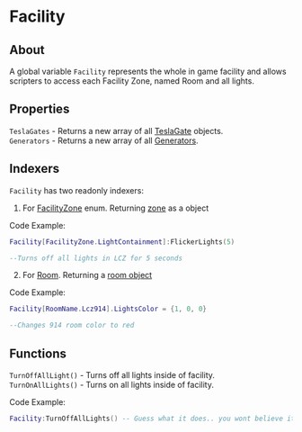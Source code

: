 # Facility

## About
A global variable `Facility` represents the whole in game facility and allows scripters to access each Facility Zone, named Room and all lights.

## Properties
`TeslaGates` - Returns a new array of all [TeslaGate](https://github.com/davidsebesta1/LuaLabPlugin/blob/master/Docs/Objects/Facility/TeslaGate.md) objects.<br>
`Generators` - Returns a new array of all [Generators](https://github.com/davidsebesta1/LuaLabPlugin/blob/master/Docs/Objects/Facility/Generator.md).<br>

## Indexers
`Facility` has two readonly indexers:
1. For [FacilityZone](https://github.com/davidsebesta1/LuaLabPlugin/blob/master/Docs/Objects/Enums/FacilityZone.md) enum. Returning [zone](https://github.com/davidsebesta1/LuaLabPlugin/blob/master/Docs/Objects/Facility/FacilityZone.md) as a object

Code Example:

```lua
Facility[FacilityZone.LightContainment]:FlickerLights(5)

--Turns off all lights in LCZ for 5 seconds
```

2. For [Room](https://github.com/davidsebesta1/LuaLabPlugin/blob/master/Docs/Objects/Enums/RoomName.md). Returning a [room object](https://github.com/davidsebesta1/LuaLabPlugin/blob/master/Docs/Objects/Facility/FacilityRoom.md)

Code Example:

```lua
Facility[RoomName.Lcz914].LightsColor = {1, 0, 0}

--Changes 914 room color to red
```

## Functions
`TurnOffAllLight()` - Turns off all lights inside of facility.<br>
`TurnOnAllLights()` - Turns on all lights inside of facility.<br>

Code Example:

```lua
Facility:TurnOffAllLights() -- Guess what it does.. you wont believe it but it shuts all lights
```
